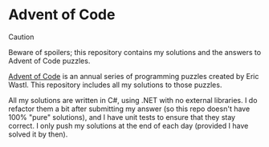 # Advent of Code
> [!CAUTION]
> Beware of spoilers; this repository contains my solutions and the answers to Advent of Code puzzles.

[Advent of Code](https://adventofcode.com/) is an annual series of programming puzzles created by Eric Wastl. This repository includes all my solutions to those puzzles.

All my solutions are written in C#, using .NET with no external libraries. I do refactor them a bit after submitting my answer (so this repo doesn't have 100% "pure" solutions), and I have unit tests to ensure that they stay correct. I only push my solutions at the end of each day (provided I have solved it by then).
